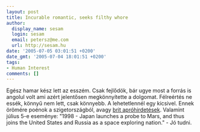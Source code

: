 ```yaml
---
layout: post
title: Incurable romantic, seeks filthy whore
author:
  display_name: sesam
  login: sesam
  email: petersz@me.com
  url: http://sesam.hu
date: '2005-07-05 03:01:51 +0200'
date_gmt: '2005-07-04 18:01:51 +0200'
tags:
- Human Interest
comments: []
---
```


Egész hamar kész lett az esszém. Csak fejlődök, bár ugye most a forrás is angolul volt ami azért jelentősen megkönnyítette a dolgomat. Félreértés ne essék, könnyű nem lett, csak könnyebb. A lehetetlennél egy kicsivel. Ennek örömére poénok a szigetországból, avagy [brit apróhirdetések](http://www.horsman.co.nz/story.do?id=67). Valamint július 5-e eseménye: "1998 - Japan launches a probe to Mars, and thus joins the United States and Russia as a space exploring nation." - Jó tudni.
